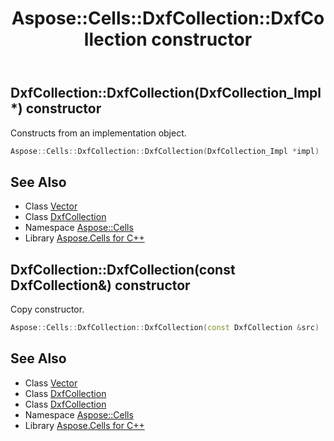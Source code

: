 ﻿---
title: Aspose::Cells::DxfCollection::DxfCollection constructor
linktitle: DxfCollection
second_title: Aspose.Cells for C++ API Reference
description: 'Aspose::Cells::DxfCollection::DxfCollection constructor. Constructs from an implementation object in C++.'
type: docs
weight: 100
url: /cpp/aspose.cells/dxfcollection/dxfcollection/
---
## DxfCollection::DxfCollection(DxfCollection_Impl*) constructor


Constructs from an implementation object.

```cpp
Aspose::Cells::DxfCollection::DxfCollection(DxfCollection_Impl *impl)
```

## See Also

* Class [Vector](../../vector/)
* Class [DxfCollection](../)
* Namespace [Aspose::Cells](../../)
* Library [Aspose.Cells for C++](../../../)
## DxfCollection::DxfCollection(const DxfCollection\&) constructor


Copy constructor.

```cpp
Aspose::Cells::DxfCollection::DxfCollection(const DxfCollection &src)
```

## See Also

* Class [Vector](../../vector/)
* Class [DxfCollection](../)
* Class [DxfCollection](../)
* Namespace [Aspose::Cells](../../)
* Library [Aspose.Cells for C++](../../../)
